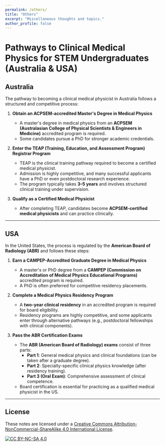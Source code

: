 ```yaml
---
permalink: /others/
title: "Others"
excerpt: "Miscellaneous thoughts and topics."
author_profile: false
---
```


<span class='anchor' id='others'></span>

# Pathways to Clinical Medical Physics for STEM Undergraduates (Australia & USA)

## Australia

The pathway to becoming a clinical medical physicist in Australia follows a structured and competitive process:

1. **Obtain an ACPSEM-accredited Master's Degree in Medical Physics**
   - A master's degree in medical physics from an **ACPSEM (Australasian College of Physical Scientists & Engineers in Medicine)** accredited program is required.
   - Some candidates pursue a PhD for stronger academic credentials.

2. **Enter the TEAP (Training, Education, and Assessment Program) Registrar Program**
   - TEAP is the clinical training pathway required to become a certified medical physicist.
   - Admission is highly competitive, and many successful applicants have a PhD or even postdoctoral research experience.
   - The program typically takes **3–5 years** and involves structured clinical training under supervision.

3. **Qualify as a Certified Medical Physicist**
   - After completing TEAP, candidates become **ACPSEM-certified medical physicists** and can practice clinically.

---

## USA

In the United States, the process is regulated by the **American Board of Radiology (ABR)** and follows these steps:

1. **Earn a CAMPEP-Accredited Graduate Degree in Medical Physics**
   - A master's or PhD degree from a **CAMPEP (Commission on Accreditation of Medical Physics Educational Programs)** accredited program is required.
   - A PhD is often preferred for competitive residency placements.

2. **Complete a Medical Physics Residency Program**
   - A **two-year clinical residency** in an accredited program is required for board eligibility.
   - Residency programs are highly competitive, and some applicants enter through alternative pathways (e.g., postdoctoral fellowships with clinical components).

3. **Pass the ABR Certification Exams**
   - The **ABR (American Board of Radiology) exams** consist of three parts:
     - **Part 1**: General medical physics and clinical foundations (can be taken after a graduate degree).
     - **Part 2**: Specialty-specific clinical physics knowledge (after residency training).
     - **Part 3 (Oral Exam)**: Comprehensive assessment of clinical competence.
   - Board certification is essential for practicing as a qualified medical physicist in the US.

---

## License  
These notes are licensed under a [Creative Commons Attribution-NonCommercial-ShareAlike 4.0 International License](https://creativecommons.org/licenses/by-nc-sa/4.0/).  

[![CC BY-NC-SA 4.0](https://licensebuttons.net/l/by-nc-sa/4.0/88x31.png)](https://creativecommons.org/licenses/by-nc-sa/4.0/)
